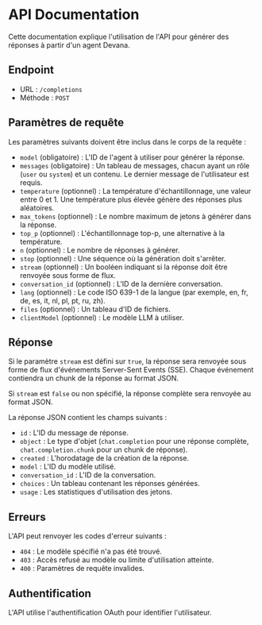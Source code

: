 # API Documentation

Cette documentation explique l'utilisation de l'API pour générer des réponses à partir d'un agent Devana.

## Endpoint

- URL : `/completions`
- Méthode : `POST`

## Paramètres de requête

Les paramètres suivants doivent être inclus dans le corps de la requête :

- `model` (obligatoire) : L'ID de l'agent à utiliser pour générer la réponse.
- `messages` (obligatoire) : Un tableau de messages, chacun ayant un rôle (`user` ou `system`) et un contenu. Le dernier message de l'utilisateur est requis.
- `temperature` (optionnel) : La température d'échantillonnage, une valeur entre 0 et 1. Une température plus élevée génère des réponses plus aléatoires.
- `max_tokens` (optionnel) : Le nombre maximum de jetons à générer dans la réponse.
- `top_p` (optionnel) : L'échantillonnage top-p, une alternative à la température.
- `n` (optionnel) : Le nombre de réponses à générer.
- `stop` (optionnel) : Une séquence où la génération doit s'arrêter.
- `stream` (optionnel) : Un booléen indiquant si la réponse doit être renvoyée sous forme de flux.
- `conversation_id` (optionnel) : L'ID de la dernière conversation.
- `lang` (optionnel) : Le code ISO 639-1 de la langue (par exemple, en, fr, de, es, it, nl, pl, pt, ru, zh).
- `files` (optionnel) : Un tableau d'ID de fichiers.
- `clientModel` (optionnel) : Le modèle LLM à utiliser.

## Réponse

Si le paramètre `stream` est défini sur `true`, la réponse sera renvoyée sous forme de flux d'événements Server-Sent Events (SSE). Chaque événement contiendra un chunk de la réponse au format JSON.

Si `stream` est `false` ou non spécifié, la réponse complète sera renvoyée au format JSON.

La réponse JSON contient les champs suivants :

- `id` : L'ID du message de réponse.
- `object` : Le type d'objet (`chat.completion` pour une réponse complète, `chat.completion.chunk` pour un chunk de réponse).
- `created` : L'horodatage de la création de la réponse.
- `model` : L'ID du modèle utilisé.
- `conversation_id` : L'ID de la conversation.
- `choices` : Un tableau contenant les réponses générées.
- `usage` : Les statistiques d'utilisation des jetons.

## Erreurs

L'API peut renvoyer les codes d'erreur suivants :

- `404` : Le modèle spécifié n'a pas été trouvé.
- `403` : Accès refusé au modèle ou limite d'utilisation atteinte.
- `400` : Paramètres de requête invalides.

## Authentification

L'API utilise l'authentification OAuth pour identifier l'utilisateur.
